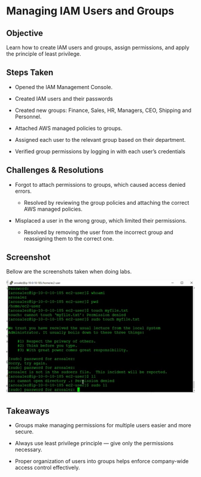 # Managing IAM Users and Groups

## Objective

Learn how to create IAM users and groups, assign permissions, and apply the principle of least privilege.


## Steps Taken

- Opened the IAM Management Console.

- Created IAM users and their passwords

- Created new groups: Finance, Sales, HR, Managers, CEO, Shipping and Personnel.

- Attached AWS managed policies to groups.

- Assigned each user to the relevant group based on their department.

- Verified group permissions by logging in with each user’s credentials

## Challenges & Resolutions

- Forgot to attach permissions to groups, which caused access denied errors.
    - Resolved by reviewing the group policies and attaching the correct AWS managed policies. 

- Misplaced a user in the wrong group, which limited their permissions.
    - Resolved by removing the user from the incorrect group and reassigning them to the correct one.

## Screenshot

Bellow are the screenshots taken when doing labs.



<!-- ![picture](../images/Picture1.jpg) -->



<!-- ![picture](../images/Picture3.jpg) -->



![picture](../images/Picture2.jpg)

## Takeaways

- Groups make managing permissions for multiple users easier and more secure.

- Always use least privilege principle — give only the permissions necessary.

- Proper organization of users into groups helps enforce company-wide access control effectively.

